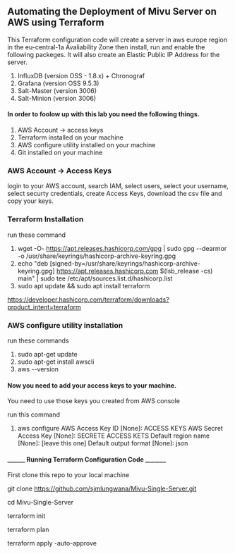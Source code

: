 ## Automating the Deployment of Mivu Server on AWS using Terraform

This Terraform configuration code will create a server in aws europe region in the eu-central-1a Avaliability Zone then install, run and enable the following packeges. It will also create an Elastic Public IP Address for the server.

1. InfluxDB (version OSS - 1.8.x) + Chronograf
2. Grafana (version OSS 9.5.3)
3. Salt-Master (version 3006)
4. Salt-Minion (version 3006)

#### In order to foolow up with this lab you need the following things.

1. AWS Account -> access keys
2. Terraform installed on your machine
3. AWS configure utility installed on your machine
4. Git installed on your machine

### AWS Account -> Access Keys

login to your AWS account, search IAM, select users, select your username, select securty credentials, create Access Keys, download the csv file and copy your keys.

### Terraform Installation

run these command
1. wget -O- https://apt.releases.hashicorp.com/gpg | sudo gpg --dearmor -o /usr/share/keyrings/hashicorp-archive-keyring.gpg
2. echo "deb [signed-by=/usr/share/keyrings/hashicorp-archive-keyring.gpg] https://apt.releases.hashicorp.com $(lsb_release -cs) main" | sudo tee /etc/apt/sources.list.d/hashicorp.list
3. sudo apt update && sudo apt install terraform

https://developer.hashicorp.com/terraform/downloads?product_intent=terraform

### AWS configure utility installation

run these commands
1. sudo apt-get update
2. sudo apt-get install awscli
3. aws --version

#### Now you need to add your access keys to your machine.

You need to use those keys you created from AWS console

run this command

1. aws configure
AWS Access Key ID [None]: ACCESS KEYS
AWS Secret Access Key [None]: SECRETE ACCESS KETS
Default region name [None]: [leave this one]
Default output format [None]: json

#### ______ Running Terraform Configuration Code _______

First clone this repo to your local machine

git clone https://github.com/sjmlungwana/Mivu-Single-Server.git

cd Mivu-Single-Server

terraform init

terraform plan

terraform apply -auto-approve